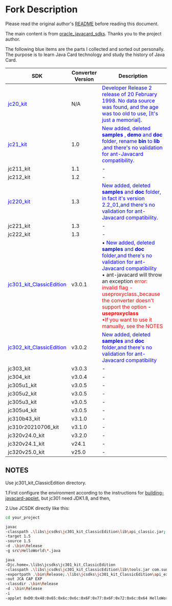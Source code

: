 

# Fork Description

Please read the original author's [README](README.md) before reading this document.

The main content is from [oracle_javacard_sdks](https://github.com/martinpaljak/oracle_javacard_sdks.git). Thanks you to the project author.

The following blue items are the parts I collected and sorted out personally. The purpose is to learn Java Card technology and study the history of Java Card.

| SDK                                                  | Converter Version                                 | Description |
| --------------------------------------------------------- | --------------------------------------------------------- | --------------------------------------------------------- |
| <span style="color:blue;">jc20_kit</span> | N/A | <span style="color:blue;">Developer Release 2 release of 20 February 1998. No data source was found, and the age was too old to use, [It's just a memorial]</span>. |
| <span style="color:blue;">jc21_kit</span> | 1.0 | <span style="color:blue;">New added, deleted **samples** , **demo** and **doc** folder, rename **bin** to **lib** ,and there's no validation for ant-Javacard compatibility.</span> |
|jc211_kit|1.1|-|
|jc212_kit|1.2|-|
|<span style="color:blue;">jc220_kit</span>|1.3|<span style="color:blue;">New added, deleted **samples** and **doc** folder, in fact it's version 2.2_01,and there's no validation for ant-Javacard compatibility.</span>|
|jc221_kit|1.3|-|
|jc222_kit|1.3|-|
|<span style="color:blue;">jc301_kit_ClassicEdition</span>|v3.0.1|• <span style="color:blue;">New added, deleted **samples** and **doc** folder,and there's no validation for ant-Javacard compatibility</span><br/>• ant-javacard will throw an exception <font color="red">error: invalid flag -useproxyclass.</span>,because the converter doesn't support the option **-useproxyclass** <br/>•If you want to use it manually, see the NOTES |
|<span style="color:blue;">jc302_kit_ClassicEdition</span>|v3.0.2|<span style="color:blue;">New added, deleted **samples** and **doc** folder,and there's no validation for ant-Javacard compatibility</span>|
|jc303_kit|v3.0.3|-|
|jc304_kit|v3.0.4|-|
|jc305u1_kit|v3.0.5|-|
|jc305u2_kit|v3.0.5|-|
|jc305u3_kit|v3.0.5|-|
|jc305u4_kit|v3.0.5|-|
|jc310b43_kit|v3.1.0|-|
|jc310r20210706_kit|v3.1.0|-|
|jc320v24.0_kit|v3.2.0|-|
|jc320v24.1_kit|v24.1|-|
|jc320v25.0_kit|v25.0|-|

## NOTES

Use jc301_kit_ClassicEdition directory.

1.First configure the environment according to the instructions for [building-javacard-applet](https://github.com/ibaibing/building-javacard-applet/blob/main/README.md), but jc301 need JDK1.8, and then,

2.Use JCSDK directly like this:
```bash
cd your_project
```

```bash
javac 
-classpath .\libs\jcsdks\jc301_kit_ClassicEdition\lib\api_classic.jar;.\bin\Release;.\libs\gpapis\CORE\1.0\gpapi-globalplatform.jar; 
-target 1.5 
-source 1.5 
-d .\bin\Release 
-g src\HelloWorld\*.java
```

```bash
java 
-Djc.home=.\libs\jcsdks\jc301_kit_ClassicEdition  
-classpath .\libs\jcsdks\jc301_kit_ClassicEdition\lib\tools.jar com.sun.javacard.converter.Main 
-exportpath .\bin\Release;.\libs\jcsdks\jc301_kit_ClassicEdition\api_export_files;.\libs\gpapis\CORE\1.0\exports 
-out JCA CAP EXP  
-classdir .\bin\Release  
-d .\bin\Release 
-i 
-applet 0xD0:0x48:0x65:0x6c:0x6c:0x6F:0x77:0x6F:0x72:0x6c:0x64 HelloWorld HelloWorld 0xD0:0x48:0x65:0x6c:0x6c:0x6F:0x77:0x6F:0x72:0x6c:0x64:0x00 1.00
```



